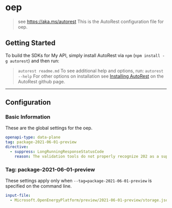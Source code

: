 # oep

> see https://aka.ms/autorest
This is the AutoRest configuration file for oep.
## Getting Started

To build the SDKs for My API, simply install AutoRest via `npm` (`npm install -g autorest`) and then run:

> `autorest readme.md`
To see additional help and options, run:
> `autorest --help`
For other options on installation see [Installing AutoRest](https://aka.ms/autorest/install) on the AutoRest github page.
---

## Configuration

### Basic Information

These are the global settings for the oep.

```yaml
openapi-type: data-plane
tag: package-2021-06-01-preview
directive:
  - suppress: LongRunningResponseStatusCode
    reason: The validation tools do not properly recognize 202 as a supported response code.
```

### Tag: package-2021-06-01-preview

These settings apply only when `--tag=package-2021-06-01-preview` is specified on the command line.

```yaml $(tag) == 'package-2021-06-01-preview'
input-file:
  - Microsoft.OpenEnergyPlatform/preview/2021-06-01-preview/storage.json
```